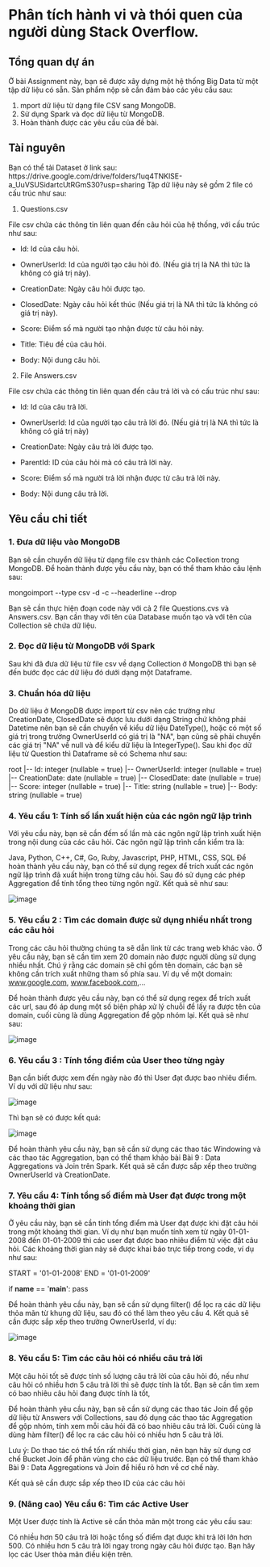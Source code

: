 <h1> Phân tích hành vi và thói quen của người dùng Stack Overflow. </h1>

<h2> Tổng quan dự án </h2>

Ở bài Assignment này, bạn sẽ được xây dựng một hệ thống Big Data từ một tập dữ liệu có sẵn. Sản phẩm nộp sẽ cần đảm bảo các yêu cầu sau:

<ol>
<li>mport dữ liệu từ dạng file CSV sang MongoDB.</li>
<li>Sử dụng Spark và đọc dữ liệu từ MongoDB.</li>
<li>Hoàn thành được các yêu cầu của đề bài.</li>
</ol>

<h2>Tài nguyên</h2>
Bạn có thể tải Dataset ở link sau: https://drive.google.com/drive/folders/1uq4TNKlSE-a_UuVSUSidartcUtRGmS30?usp=sharing 
Tập dữ liệu này sẽ gồm 2 file có cấu trúc như sau:

1. Questions.csv

File csv chứa các thông tin liên quan đến câu hỏi của hệ thống, với cấu trúc như sau:

- Id: Id của câu hỏi.

- OwnerUserId: Id của người tạo câu hỏi đó. (Nếu giá trị là NA thì tức là không có giá trị này).

- CreationDate: Ngày câu hỏi được tạo.

- ClosedDate: Ngày câu hỏi kết thúc (Nếu giá trị là NA thì tức là không có giá trị này).

- Score: Điểm số mà người tạo nhận được từ câu hỏi này.

- Title: Tiêu đề của câu hỏi.

- Body: Nội dung câu hỏi.

2. File Answers.csv

File csv chứa các thông tin liên quan đến câu trả lời và có cấu trúc như sau:

- Id: Id của câu trả lời.

- OwnerUserId: Id của người tạo câu trả lời đó. (Nếu giá trị là NA thì tức là không có giá trị này)

- CreationDate: Ngày câu trả lời được tạo.

- ParentId: ID của câu hỏi mà có câu trả lời này.

- Score: Điểm số mà người trả lời nhận được từ câu trả lời này.

- Body: Nội dung câu trả lời.

  
<h2> Yêu cầu chi tiết </h2>

<h3> 1. Đưa dữ liệu vào MongoDB </h3>

Bạn sẽ cần chuyển dữ liệu từ dạng file csv thành các Collection trong MongoDB. Để hoàn thành được yêu cầu này, bạn có thể tham khảo câu lệnh sau:

mongoimport --type csv -d <database> -c <collection> --headerline --drop <file>

Bạn sẽ cần thực hiện đoạn code này với cả 2 file Questions.cvs và Answers.csv. Bạn cần thay <database> với tên của Database muốn tạo và <collection> với tên của Collection sẽ chứa dữ liệu.

<h3> 2. Đọc dữ liệu từ MongoDB với Spark </h3>

Sau khi đã đưa dữ liệu từ file csv về dạng Collection ở MongoDB thì bạn sẽ đến bước đọc các dữ liệu đó dưới dạng một Dataframe.

<h3> 3. Chuẩn hóa dữ liệu</h3>

Do dữ liệu ở MongoDB được import từ csv nên các trường như CreationDate, ClosedDate sẽ được lưu dưới dạng String chứ không phải Datetime nên bạn sẽ cần chuyển về kiểu dữ liệu DateType(), hoặc có một số giá trị trong trường OwnerUserId có giá trị là "NA", bạn cũng sẽ phải chuyển các giá trị "NA" về null và để kiểu dữ liệu là IntegerType(). Sau khi đọc dữ liệu từ Question thì Dataframe sẽ có Schema như sau:


root
 |-- Id: integer (nullable = true)
 |-- OwnerUserId: integer (nullable = true)
 |-- CreationDate: date (nullable = true)
 |-- ClosedDate: date (nullable = true)
 |-- Score: integer (nullable = true)
 |-- Title: string (nullable = true)
 |-- Body: string (nullable = true)
<h3> 4. Yêu cầu 1: Tính số lần xuất hiện của các ngôn ngữ lập trình </h3> 

Với yêu cầu này, bạn sẽ cần đếm số lần mà các ngôn ngữ lập trình xuất hiện trong nội dung của các câu hỏi. Các ngôn ngữ lập trình cần kiểm tra là:


Java, Python, C++, C#, Go, Ruby, Javascript, PHP, HTML, CSS, SQL
Để hoàn thành yêu cầu này, bạn có thể sử dụng regex để trích xuất các ngôn ngữ lập trình đã xuất hiện trong từng câu hỏi. Sau đó sử dụng các phép Aggregation để tính tổng theo từng ngôn ngữ. Kết quả sẽ như sau:

![image](https://github.com/QSDE2607/Spark-1/assets/171625181/1d8f13e5-bd6e-452b-95bf-5a1eea5e7547)



<h3> 5. Yêu cầu 2 : Tìm các domain được sử dụng nhiều nhất trong các câu hỏi </h3>

Trong các câu hỏi thường chúng ta sẽ dẫn link từ các trang web khác vào. Ở yêu cầu này, bạn sẽ cần tìm xem 20 domain nào được người dùng sử dụng nhiều nhất. Chú ý rằng các domain sẽ chỉ gồm tên domain, các bạn sẽ không cần trích xuất những tham số phía sau. Ví dụ về một domain: www.google.com, www.facebook.com,...

Để hoàn thành được yêu cầu này, bạn có thể sử dụng regex để trích xuất các url, sau đó áp dung một số biện pháp xử lý chuỗi để lấy ra được tên của domain, cuối cùng là dùng Aggregation để gộp nhóm lại. Kết quả sẽ như sau:

![image](https://github.com/QSDE2607/Spark-1/assets/171625181/4d473fd0-7eff-4d2c-b899-f6299e172283)

<h3> 6. Yêu cầu 3 : Tính tổng điểm của User theo từng ngày</h3>

Bạn cần biết được xem đến ngày nào đó thì User đạt được bao nhiêu điểm. Ví dụ với dữ liệu như sau:

![image](https://github.com/QSDE2607/Spark-1/assets/171625181/034edc12-674e-47fc-8d36-498f6c604c70)

Thì bạn sẽ có được kết quả:

![image](https://github.com/QSDE2607/Spark-1/assets/171625181/70c8fc4d-e481-4f16-9351-f17d71115234)

Để hoàn thành yêu cầu này, bạn sẽ cần sử dụng các thao tác Windowing và các thao tác Aggregation, bạn có thể tham khảo bài Bài 9 : Data Aggregations và Join trên Spark. Kết quả sẽ cần được sắp xếp theo trường OwnerUserId và CreationDate.

<h3> 7. Yêu cầu 4: Tính tổng số điểm mà User đạt được trong một khoảng thời gian </h3>

Ở yêu cầu này, bạn sẽ cần tính tổng điểm mà User đạt được khi đặt câu hỏi trong một khoảng thời gian. Ví dụ như bạn muốn tính xem từ ngày 01-01-2008 đến 01-01-2009 thì các user đạt được bao nhiêu điểm từ việc đặt câu hỏi. Các khoảng thời gian này sẽ được khai báo trực tiếp trong code, ví dụ như sau:


START = '01-01-2008'
END = '01-01-2009'

if __name__ == '__main__':
    pass

Để hoàn thành yêu cầu này, bạn sẽ cần sử dụng filter() để lọc ra các dữ liệu thỏa mãn từ khung dữ liệu, sau đó có thể làm theo yêu cầu 4. Kết quả sẽ cần được sắp xếp theo trường OwnerUserId, ví dụ:

![image](https://github.com/QSDE2607/Spark-1/assets/171625181/6b20d7a9-20b4-454c-b33b-bc7aeaf68ea7)


<h3> 8. Yêu cầu 5: Tìm các câu hỏi có nhiều câu trả lời </h3>

Một câu hỏi tốt sẽ được tính số lượng câu trả lời của câu hỏi đó, nếu như câu hỏi có nhiều hơn 5 câu trả lời thì sẽ được tính là tốt. Bạn sẽ cần tìm xem có bao nhiêu câu hỏi đang được tính là tốt,  

Để hoàn thành yêu cầu này, bạn sẽ cần sử dụng các thao tác Join để gộp dữ liệu từ Answers với Collections, sau đó dụng các thao tác Aggregation để gộp nhóm, tính xem mỗi câu hỏi đã có bao nhiêu câu trả lời. Cuối cùng là dùng hàm filter() để lọc ra các câu hỏi có nhiều hơn 5 câu trả lời. 

Lưu ý: Do thao tác có thể tốn rất nhiều thời gian, nên bạn hãy sử dụng cơ chế Bucket Join để phân vùng cho các dữ liệu trước. Bạn có thể tham khảo Bài 9 : Data Aggregations và Join để hiểu rõ hơn về cơ chế này.

Kết quả sẽ cần được sắp xếp theo ID của các câu hỏi

<h3> 9. (Nâng cao) Yêu cầu 6: Tìm các Active User </h3>

Một User được tính là Active sẽ cần thỏa mãn một trong các yêu cầu sau:

Có nhiều hơn 50 câu trả lời hoặc tổng số điểm đạt được khi trả lời lớn hơn 500.
Có nhiều hơn 5 câu trả lời ngay trong ngày câu hỏi được tạo.
Bạn hãy lọc các User thỏa mãn điều kiện trên.
